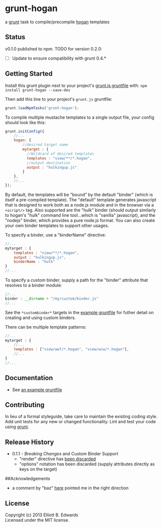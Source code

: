 # grunt-hogan

a [grunt](http://gruntjs.com) task to compile/precompile [hogan](http://hoganjs.com) templates

## Status

v0.1.0 published to npm. TODO for version 0.2.0:

 - [ ] Update to ensure compatibility with grunt 0.4.*

## Getting Started
Install this grunt plugin next to your project's [grunt.js gruntfile][getting_started] with: `npm install grunt-hogan --save-dev`

Then add this line to your project's `grunt.js` gruntfile:

```javascript
grunt.loadNpmTasks('grunt-hogan');
```

To compile multiple mustache templates to a single output file, 
your config should look like this:

```javascript
grunt.initConfig({
    //...
    hogan: {
        //desired target name
        mytarget : {
          //Wildcard of desired templates
          templates : "view/**/*.hogan",
          //output destination
          output : "hulkingup.js"
        }
    },
    //...
});
```

By default, the templates will be "bound" by the default "binder" (which
is itself a pre-compiled template). The "default" template generates javascript
that is designed to work both as a node.js module and in the browser via a 
`<script/>` tag. Also supported are the "hulk" binder (should output similarly to
hogan's "hulk" command line tool...which is "vanilla" javascript), and the "nodejs"
binder, which provides a pure node.js format. You can also create your own binder templates to support other usages.

To specify a binder, use a "binderName" directive:

```javascript
//...
mytarget : {
    templates : "view/**/*.hogan",
    output : "hulkingup.js",
    binderName : "hulk"
}
//...
```

To specify a *custom* binder, supply a path for the "binder" attribute that resolves to a binder module:

```javascript
//...
binder : __dirname + "/my/custom/binder.js"
//...
```
See the `*custombinder*` targets in the 
[example gruntfile](https://github.com/automatonic/grunt-hogan/blob/master/example/grunt.js) 
for futher
detail on creating and using custom binders.

There can be multiple template patterns:

```javascript
//...
mytarget : {
    //...
    templates : ["view/wwf/*.hogan", "view/wcw/*.hogan"],
    //...
}
//...
```

[grunt]: http://gruntjs.com/
[getting_started]: https://github.com/gruntjs/grunt/blob/master/docs/getting_started.md

## Documentation
 * See [an example gruntfile](https://github.com/automatonic/grunt-hogan/blob/master/example/grunt.js)
## Contributing
In lieu of a formal styleguide, take care to maintain the existing coding style. Add unit tests for any new or changed functionality. Lint and test your code using [grunt][grunt].

## Release History
 * 0.1.1 - *Breaking Changes* and Custom Binder Support
   * "render" directive has [been discarded](https://github.com/automatonic/grunt-hogan/issues/8)
   * "options" notation has been discarded (supply attributes directly as keys on the target)

##Acknowledgements
 * a comment by "baz" [here](http://soenkerohde.com/2012/02/node-js-server-side-compile-hogan-js-templates/) pointed me in the right direction

## License
Copyright (c) 2013 Elliott B. Edwards  
Licensed under the MIT license.
